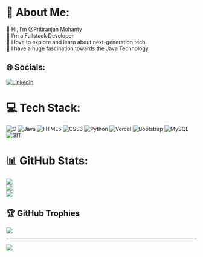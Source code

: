 # 💫 About Me:
👋 Hi, I’m @Pritiranjan Mohanty<br>👀 I’m a Fullstack Developer<br>🌱 I love to explore and learn about next-generation tech.<br>💞️ I have a huge fascination towards the Java Technology.


## 🌐 Socials:
[![LinkedIn](https://img.shields.io/badge/LinkedIn-%230077B5.svg?logo=linkedin&logoColor=white)](https://linkedin.com/in/pritiranjan-mohanty-681232259) 

# 💻 Tech Stack:
![C](https://img.shields.io/badge/c-%2300599C.svg?style=for-the-badge&logo=c&logoColor=white) ![Java](https://img.shields.io/badge/java-%23ED8B00.svg?style=for-the-badge&logo=java&logoColor=white) ![HTML5](https://img.shields.io/badge/html5-%23E34F26.svg?style=for-the-badge&logo=html5&logoColor=white) ![CSS3](https://img.shields.io/badge/css3-%231572B6.svg?style=for-the-badge&logo=css3&logoColor=white) ![Python](https://img.shields.io/badge/python-3670A0?style=for-the-badge&logo=python&logoColor=ffdd54) ![Vercel](https://img.shields.io/badge/vercel-%23000000.svg?style=for-the-badge&logo=vercel&logoColor=white) ![Bootstrap](https://img.shields.io/badge/bootstrap-%23563D7C.svg?style=for-the-badge&logo=bootstrap&logoColor=white) ![MySQL](https://img.shields.io/badge/mysql-%2300f.svg?style=for-the-badge&logo=mysql&logoColor=white) ![GIT](https://img.shields.io/badge/Git-fc6d26?style=for-the-badge&logo=git&logoColor=white)
# 📊 GitHub Stats:
![](https://github-readme-stats.vercel.app/api?username=pritiranjan-01&theme=dark&hide_border=true&include_all_commits=false&count_private=false)<br/>
![](https://github-readme-streak-stats.herokuapp.com/?user=pritiranjan-01&theme=dark&hide_border=true)<br/>
![](https://github-readme-stats.vercel.app/api/top-langs/?username=pritiranjan-01&theme=dark&hide_border=true&include_all_commits=false&count_private=false&layout=compact)

## 🏆 GitHub Trophies
![](https://github-profile-trophy.vercel.app/?username=pritiranjan-01&theme=radical&no-frame=true&no-bg=false&margin-w=4)

---
[![](https://visitcount.itsvg.in/api?id=pritiranjan-01&icon=0&color=0)](https://visitcount.itsvg.in)

<!-- Proudly created with GPRM ( https://gprm.itsvg.in ) -->
